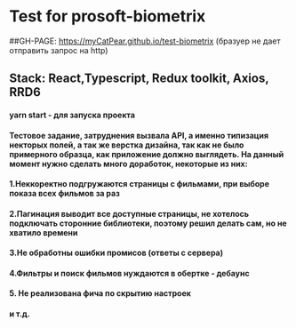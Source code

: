 # Test for prosoft-biometrix

##GH-PAGE: https://myCatPear.github.io/test-biometrix
(бразуер не дает отправить запрос на http)
## Stack: React,Typescript, Redux toolkit, Axios, RRD6
#### yarn start - для запуска проекта
#### Тестовое задание, затруднения вызвала API, а именно типизация некторых полей, а так же верстка дизайна, так как не было примерного образца, как приложение должно выглядеть. На данный момент нужно сделать много доработок, некоторые из них:
#### 1.Неккоректно подгружаются страницы с фильмами, при выборе показа всех фильмов за раз
#### 2.Пагинация выводит все доступные страницы, не хотелось подключать сторонние библиотеки, поэтому решил делать сам, но не хватило времени 
#### 3.Не обработны ошибки промисов (ответы с сервера)
#### 4.Фильтры и поиск фильмов нуждаются в обертке - дебаунс
#### 5. Не реализована фича по скрытию настроек
#### и т.д.
